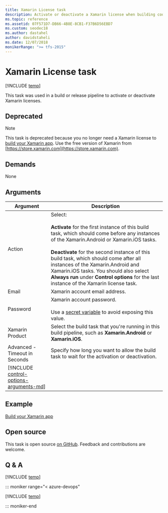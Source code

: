 ```yaml
---
title: Xamarin License task
description: Activate or deactivate a Xamarin license when building code in Azure Pipelines and Team Foundation Server (TFS)
ms.topic: reference
ms.assetid: 07F571D7-DB66-4B8E-8CB1-F37B6D56EBD7
ms.custom: seodec18
ms.author: dastahel
author: davidstaheli
ms.date: 12/07/2018
monikerRange: ">= tfs-2015"
---
```


# Xamarin License task

[!INCLUDE [temp](../../includes/version-tfs-2015-rtm.md)]

This task was used in a build or release pipeline to activate or deactivate Xamarin licenses.

## Deprecated

> [!NOTE]
> This task is deprecated because you no longer need a Xamarin license to [build your Xamarin app](../../apps/mobile/xamarin.md).
> Use the free version of Xamarin from [https://store.xamarin.com](https://store.xamarin.com).

## Demands

None

## Arguments

| Argument                                                                               | Description                                                                                                                                                                                                                                                                                                                                                                                                                                 |
| -------------------------------------------------------------------------------------- | ------------------------------------------------------------------------------------------------------------------------------------------------------------------------------------------------------------------------------------------------------------------------------------------------------------------------------------------------------------------------------------------------------------------------------------------- |
| Action                                                                                 | Select:<br /><br />**Activate** for the first instance of this build task, which should come before any instances of the Xamarin.Android or Xamarin.iOS tasks.<br /><br />**Deactivate** for the second instance of this build task, which should come after all instances of the Xamarin.Android and Xamarin.iOS tasks. You should also select **Always run** under **Control options** for the last instance of the Xamarin license task. |
| Email                                                                                  | Xamarin account email address.                                                                                                                                                                                                                                                                                                                                                                                                              |
| Password                                                                               | Xamarin account password.<br /><br />Use a [secret variable](../../build/variables.md) to avoid exposing this value.                                                                                                                                                                                                                                                                                                                        |
| Xamarin Product                                                                        | Select the build task that you're running in this build pipeline, such as **Xamarin.Android** or **Xamarin.iOS**.                                                                                                                                                                                                                                                                                                                           |
| Advanced - Timeout in Seconds                                                          | Specify how long you want to allow the build task to wait for the activation or deactivation.                                                                                                                                                                                                                                                                                                                                               |
| [!INCLUDE [control-options-arguments-md](../includes/control-options-arguments-md.md)] |

## Example

[Build your Xamarin app](../../apps/mobile/xamarin.md)

## Open source

This task is open source [on GitHub](https://github.com/Microsoft/azure-pipelines-tasks). Feedback and contributions are welcome.

## Q & A

<!-- BEGINSECTION class="md-qanda" -->

[!INCLUDE [temp](../../includes/qa-agents.md)]

::: moniker range="< azure-devops"

[!INCLUDE [temp](../../includes/qa-versions.md)]

::: moniker-end

<!-- ENDSECTION -->
